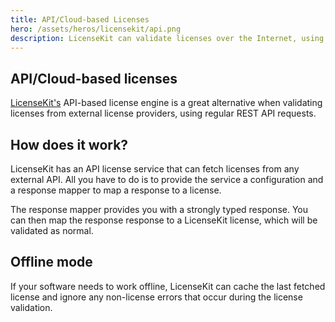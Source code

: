 ```yaml
---
title: API/Cloud-based Licenses
hero: /assets/heros/licensekit/api.png
description: LicenseKit can validate licenses over the Internet, using any REST API
---
```



## API/Cloud-based licenses

[LicenseKit's](/licensekit) API-based license engine is a great alternative when validating licenses from external license providers, using regular REST API requests.


## How does it work?

LicenseKit has an API license service that can fetch licenses from any external API. All you have to do is to provide the service a configuration and a response mapper to map a response to a license.

The response mapper provides you with a strongly typed response. You can then map the response response to a LicenseKit license, which will be validated as normal.


## Offline mode

If your software needs to work offline, LicenseKit can cache the last fetched license and ignore any non-license errors that occur during the license validation.